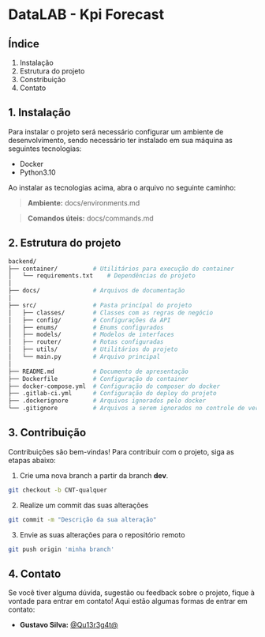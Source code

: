 # DataLAB - Kpi Forecast

<description>

## Índice

1. Instalação
2. Estrutura do projeto
3. Constribuição
4. Contato

## 1. Instalação

Para instalar o projeto será necessário configurar um ambiente de desenvolvimento, sendo necessário ter instalado em sua máquina as seguintes tecnologias:

- Docker
- Python3.10

Ao instalar as tecnologias acima, abra o arquivo no seguinte caminho:

> **Ambiente:** docs/environments.md

> **Comandos úteis:** docs/commands.md

## 2. Estrutura do projeto

```bash
backend/
├── container/          # Utilitários para execução do container
│   └── requirements.txt    # Dependências do projeto
│
├── docs/               # Arquivos de documentação
│
├── src/                # Pasta princípal do projeto
│   ├── classes/        # Classes com as regras de negócio 
│   ├── config/         # Configurações da API
│   ├── enums/          # Enums configurados
│   ├── models/         # Modelos de interfaces 
│   ├── router/         # Rotas configuradas
│   ├── utils/          # Utilitários do projeto
│   └── main.py         # Arquivo principal
│
├── README.md           # Documento de apresentação
├── Dockerfile          # Configuração do container
├── docker-compose.yml  # Configuração do composer do docker
├── .gitlab-ci.yml      # Configuração do deploy do projeto 
├── .dockerignore       # Arquivos ignorados pelo docker
└── .gitignore          # Arquivos a serem ignorados no controle de versão
```

## 3. Contribuição

Contribuições são bem-vindas! Para contribuir com o projeto, siga as etapas abaixo:

1. Crie uma nova branch a partir da branch **dev**. 

```bash
git checkout -b CNT-qualquer
``` 

2. Realize um commit das suas alterações

```bash
git commit -m "Descrição da sua alteração"
```

3. Envie as suas alterações para o repositório remoto

```bash
git push origin 'minha branch'
```

## 4. Contato

Se você tiver alguma dúvida, sugestão ou feedback sobre o projeto, fique à vontade para entrar em contato! Aqui estão algumas formas de entrar em contato:


- **Gustavo Silva:** [@Qu13r3g4t@](mailto:gustavo.s.quieregatog@gmail.com)
